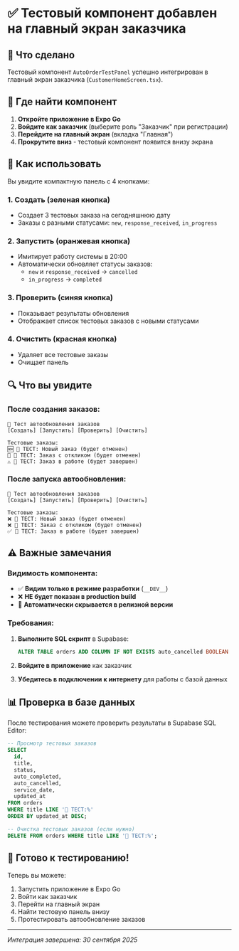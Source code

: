 # ✅ Тестовый компонент добавлен на главный экран заказчика

## 🎯 Что сделано

Тестовый компонент `AutoOrderTestPanel` успешно интегрирован в главный экран заказчика (`CustomerHomeScreen.tsx`).

## 📱 Где найти компонент

1. **Откройте приложение в Expo Go**
2. **Войдите как заказчик** (выберите роль "Заказчик" при регистрации)
3. **Перейдите на главный экран** (вкладка "Главная")
4. **Прокрутите вниз** - тестовый компонент появится внизу экрана

## 🧪 Как использовать

Вы увидите компактную панель с 4 кнопками:

### 1. **Создать** (зеленая кнопка)
- Создает 3 тестовых заказа на сегодняшнюю дату
- Заказы с разными статусами: `new`, `response_received`, `in_progress`

### 2. **Запустить** (оранжевая кнопка)  
- Имитирует работу системы в 20:00
- Автоматически обновляет статусы заказов:
  - `new` и `response_received` → `cancelled` 
  - `in_progress` → `completed`

### 3. **Проверить** (синяя кнопка)
- Показывает результаты обновления
- Отображает список тестовых заказов с новыми статусами

### 4. **Очистить** (красная кнопка)
- Удаляет все тестовые заказы
- Очищает панель

## 🔍 Что вы увидите

### После создания заказов:
```
🧪 Тест автообновления заказов
[Создать] [Запустить] [Проверить] [Очистить]

Тестовые заказы:
🆕 🧪 ТЕСТ: Новый заказ (будет отменен)
📩 🧪 ТЕСТ: Заказ с откликом (будет отменен)  
⚠️ 🧪 ТЕСТ: Заказ в работе (будет завершен)
```

### После запуска автообновления:
```
🧪 Тест автообновления заказов
[Создать] [Запустить] [Проверить] [Очистить]

Тестовые заказы:
❌ 🧪 ТЕСТ: Новый заказ (будет отменен)
❌ 🧪 ТЕСТ: Заказ с откликом (будет отменен)
✅ 🧪 ТЕСТ: Заказ в работе (будет завершен)
```

## ⚠️ Важные замечания

### Видимость компонента:
- ✅ **Видим только в режиме разработки** (`__DEV__`)
- ❌ **НЕ будет показан в production build**
- 🔧 **Автоматически скрывается в релизной версии**

### Требования:
1. **Выполните SQL скрипт** в Supabase:
   ```sql
   ALTER TABLE orders ADD COLUMN IF NOT EXISTS auto_cancelled BOOLEAN DEFAULT false;
   ```

2. **Войдите в приложение** как заказчик

3. **Убедитесь в подключении к интернету** для работы с базой данных

## 📊 Проверка в базе данных

После тестирования можете проверить результаты в Supabase SQL Editor:

```sql
-- Просмотр тестовых заказов
SELECT 
  id,
  title,
  status,
  auto_completed,
  auto_cancelled,
  service_date,
  updated_at
FROM orders 
WHERE title LIKE '🧪 ТЕСТ:%'
ORDER BY updated_at DESC;

-- Очистка тестовых заказов (если нужно)
DELETE FROM orders WHERE title LIKE '🧪 ТЕСТ:%';
```

## 🚀 Готово к тестированию!

Теперь вы можете:
1. Запустить приложение в Expo Go
2. Войти как заказчик  
3. Перейти на главный экран
4. Найти тестовую панель внизу
5. Протестировать автообновление заказов

---

*Интеграция завершена: 30 сентября 2025*
